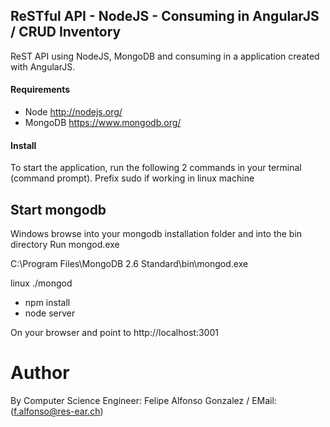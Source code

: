 ## ReSTful API - NodeJS - Consuming in AngularJS / CRUD Inventory
ReST API using NodeJS, MongoDB and consuming in a application created with AngularJS. 

#### Requirements
* Node http://nodejs.org/
* MongoDB https://www.mongodb.org/

#### Install
To start the application, run the following 2 commands in your terminal (command prompt).
Prefix sudo if working in linux machine

Start mongodb
-----------------------
Windows
browse into your mongodb installation folder and into the bin directory
Run mongod.exe

C:\Program Files\MongoDB 2.6 Standard\bin\mongod.exe

linux
./mongod

* npm install
* node server

On your browser and point to http://localhost:3001

# Author
By Computer Science Engineer: Felipe Alfonso Gonzalez / EMail: (f.alfonso@res-ear.ch)
